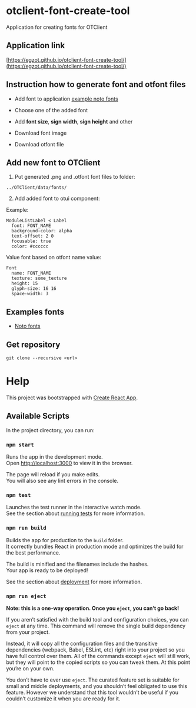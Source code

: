# otclient-font-create-tool

Application for creating fonts for OTClient

## Application link

[https://egzot.github.io/otclient-font-create-tool/](https://egzot.github.io/otclient-font-create-tool/)

## Instruction how to generate font and otfont files

* Add font to application [example noto fonts](https://fonts.google.com/noto)

* Choose one of the added font

* Add **font size**, **sign width**, **sign height** and other

* Download font image

* Download otfont file

## Add new font to OTClient

1) Put generated .png and .otfont font files to folder:

```
../OTClient/data/fonts/
```

2) Add added font to otui component:

Example:

```
ModuleListLabel < Label
  font: FONT_NAME
  background-color: alpha
  text-offset: 2 0
  focusable: true
  color: #cccccc
```

Value font based on otfont name value:

```
Font
  name: FONT_NAME
  texture: some_texture
  height: 15
  glyph-size: 16 16
  space-width: 3
```

## Examples fonts

* [Noto fonts](https://fonts.google.com/noto)

## Get repository

```
git clone --recursive <url>
```

# Help

This project was bootstrapped with [Create React App](https://github.com/facebook/create-react-app).

## Available Scripts

In the project directory, you can run:

### `npm start`

Runs the app in the development mode.\
Open [http://localhost:3000](http://localhost:3000) to view it in the browser.

The page will reload if you make edits.\
You will also see any lint errors in the console.

### `npm test`

Launches the test runner in the interactive watch mode.\
See the section about [running tests](https://facebook.github.io/create-react-app/docs/running-tests) for more information.

### `npm run build`

Builds the app for production to the `build` folder.\
It correctly bundles React in production mode and optimizes the build for the best performance.

The build is minified and the filenames include the hashes.\
Your app is ready to be deployed!

See the section about [deployment](https://facebook.github.io/create-react-app/docs/deployment) for more information.

### `npm run eject`

**Note: this is a one-way operation. Once you `eject`, you can’t go back!**

If you aren’t satisfied with the build tool and configuration choices, you can `eject` at any time. This command will remove the single build dependency from your project.

Instead, it will copy all the configuration files and the transitive dependencies (webpack, Babel, ESLint, etc) right into your project so you have full control over them. All of the commands except `eject` will still work, but they will point to the copied scripts so you can tweak them. At this point you’re on your own.

You don’t have to ever use `eject`. The curated feature set is suitable for small and middle deployments, and you shouldn’t feel obligated to use this feature. However we understand that this tool wouldn’t be useful if you couldn’t customize it when you are ready for it.
